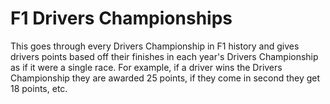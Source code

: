 # F1 Drivers Championships
This goes through every Drivers Championship in F1 history and gives drivers points based off their finishes in each year's Drivers Championship as if it were a single race. 
For example, if a driver wins the Drivers Championship they are awarded 25 points, if they come in second they get 18 points, etc.
